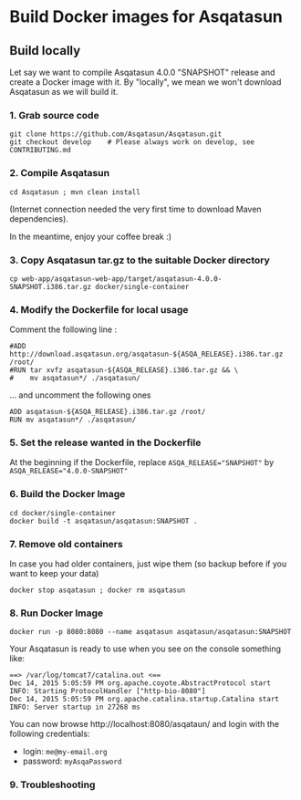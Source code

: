 # Build Docker images for Asqatasun

## Build locally

Let say we want to compile Asqatasun 4.0.0 "SNAPSHOT" release and create a Docker image with it.
By "locally", we mean we won't download Asqatasun as we will build it.

### 1. Grab source code

```shell
git clone https://github.com/Asqatasun/Asqatasun.git
git checkout develop    # Please always work on develop, see CONTRIBUTING.md
```

### 2. Compile Asqatasun

```shell
cd Asqatasun ; mvn clean install
```
(Internet connection needed the very first time to download Maven dependencies).

In the meantime, enjoy your coffee break :) 

### 3. Copy Asqatasun tar.gz to the suitable Docker directory

```shell
cp web-app/asqatasun-web-app/target/asqatasun-4.0.0-SNAPSHOT.i386.tar.gz docker/single-container
```

### 4. Modify the Dockerfile for local usage

Comment the following line :

```shell
#ADD http://download.asqatasun.org/asqatasun-${ASQA_RELEASE}.i386.tar.gz /root/
#RUN tar xvfz asqatasun-${ASQA_RELEASE}.i386.tar.gz && \
#    mv asqatasun*/ ./asqatasun/
```

... and uncomment the following ones

```shell
ADD asqatasun-${ASQA_RELEASE}.i386.tar.gz /root/
RUN mv asqatasun*/ ./asqatasun/
```

### 5. Set the release wanted in the Dockerfile


At the beginning if the Dockerfile, replace `ASQA_RELEASE="SNAPSHOT"` by `ASQA_RELEASE="4.0.0-SNAPSHOT"`


### 6. Build the Docker Image

```shell
cd docker/single-container
docker build -t asqatasun/asqatasun:SNAPSHOT .
```

### 7. Remove old containers

In case you had older containers, just wipe them (so backup before if you want to keep your data)

```shell
docker stop asqatasun ; docker rm asqatasun
```

### 8. Run Docker Image

```shell
docker run -p 8080:8080 --name asqatasun asqatasun/asqatasun:SNAPSHOT
```

Your Asqatasun is ready to use when you see on the console something like:

```shell
==> /var/log/tomcat7/catalina.out <==
Dec 14, 2015 5:05:59 PM org.apache.coyote.AbstractProtocol start
INFO: Starting ProtocolHandler ["http-bio-8080"]
Dec 14, 2015 5:05:59 PM org.apache.catalina.startup.Catalina start
INFO: Server startup in 27268 ms
```

You can now browse http://localhost:8080/asqataun/ and login with the following credentials:

* login: `me@my-email.org`
* password: `myAsqaPassword`

### 9. Troubleshooting

